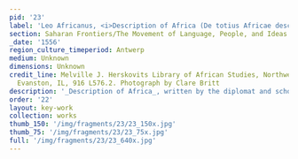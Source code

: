 ```yaml
---
pid: '23'
label: 'Leo Africanus, <i>Description of Africa (De totius Africae descriptio)</i>'
section: Saharan Frontiers/The Movement of Language, People, and Ideas
_date: '1556'
region_culture_timeperiod: Antwerp
medium: Unknown
dimensions: Unknown
credit_line: Melville J. Herskovits Library of African Studies, Northwestern University,
  Evanston, IL, 916 L576.2. Photograph by Clare Britt
description: '_Description of Africa_, written by the diplomat and scholar Al-Hassan Ibn Muhammad al-Wazzan, also known as Leo Africanus, was first published in 1526. Born in Fez, Morocco, al-Wazzan was captured while on board a ship in the Mediterranean Sea and imprisoned in Rome for nine years by order of the pope. He based his account partly on his own experiences traveling to locations including Cairo and across the Sahara to Timbuktu, which was then part of the Songhai Empire. The book, which was composed in Italian, was the first description of Africa published in Europe for a largely European and Christian readership hungry to know more about the continent’s geography, people, and resources. This Latin translation was published in 1556.'
order: '22'
layout: key-work
collection: works
thumb_150: '/img/fragments/23/23_150x.jpg'
thumb_75: '/img/fragments/23/23_75x.jpg'
full: '/img/fragments/23/23_640x.jpg'
---
```

